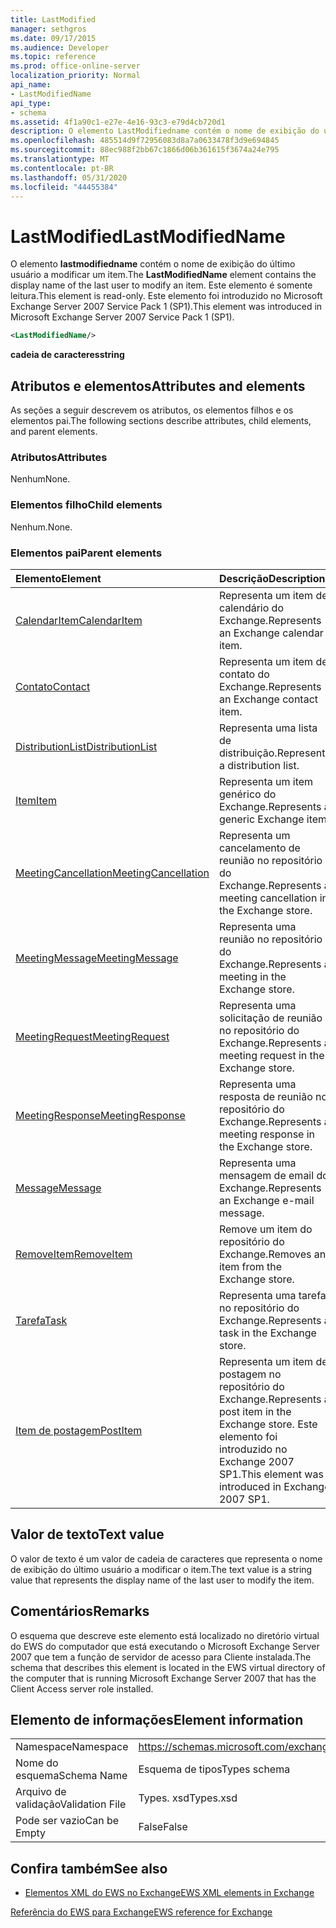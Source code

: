 ```yaml
---
title: LastModified
manager: sethgros
ms.date: 09/17/2015
ms.audience: Developer
ms.topic: reference
ms.prod: office-online-server
localization_priority: Normal
api_name:
- LastModifiedName
api_type:
- schema
ms.assetid: 4f1a90c1-e27e-4e16-93c3-e79d4cb720d1
description: O elemento LastModifiedname contém o nome de exibição do último usuário a modificar um item. Este elemento é somente leitura. Este elemento foi introduzido no Microsoft Exchange Server 2007 Service Pack 1 (SP1).
ms.openlocfilehash: 485514d9f72956083d8a7a0633478f3d9e694845
ms.sourcegitcommit: 88ec988f2bb67c1866d06b361615f3674a24e795
ms.translationtype: MT
ms.contentlocale: pt-BR
ms.lasthandoff: 05/31/2020
ms.locfileid: "44455384"
---
```

# <a name="lastmodifiedname"></a><span data-ttu-id="4e8d9-105">LastModified</span><span class="sxs-lookup"><span data-stu-id="4e8d9-105">LastModifiedName</span></span>

<span data-ttu-id="4e8d9-106">O elemento **lastmodifiedname** contém o nome de exibição do último usuário a modificar um item.</span><span class="sxs-lookup"><span data-stu-id="4e8d9-106">The **LastModifiedName** element contains the display name of the last user to modify an item.</span></span> <span data-ttu-id="4e8d9-107">Este elemento é somente leitura.</span><span class="sxs-lookup"><span data-stu-id="4e8d9-107">This element is read-only.</span></span> <span data-ttu-id="4e8d9-108">Este elemento foi introduzido no Microsoft Exchange Server 2007 Service Pack 1 (SP1).</span><span class="sxs-lookup"><span data-stu-id="4e8d9-108">This element was introduced in Microsoft Exchange Server 2007 Service Pack 1 (SP1).</span></span> 
  
```xml
<LastModifiedName/>
```

 <span data-ttu-id="4e8d9-109">**cadeia de caracteres**</span><span class="sxs-lookup"><span data-stu-id="4e8d9-109">**string**</span></span>
## <a name="attributes-and-elements"></a><span data-ttu-id="4e8d9-110">Atributos e elementos</span><span class="sxs-lookup"><span data-stu-id="4e8d9-110">Attributes and elements</span></span>

<span data-ttu-id="4e8d9-111">As seções a seguir descrevem os atributos, os elementos filhos e os elementos pai.</span><span class="sxs-lookup"><span data-stu-id="4e8d9-111">The following sections describe attributes, child elements, and parent elements.</span></span>
  
### <a name="attributes"></a><span data-ttu-id="4e8d9-112">Atributos</span><span class="sxs-lookup"><span data-stu-id="4e8d9-112">Attributes</span></span>

<span data-ttu-id="4e8d9-113">Nenhum</span><span class="sxs-lookup"><span data-stu-id="4e8d9-113">None.</span></span>
  
### <a name="child-elements"></a><span data-ttu-id="4e8d9-114">Elementos filho</span><span class="sxs-lookup"><span data-stu-id="4e8d9-114">Child elements</span></span>

<span data-ttu-id="4e8d9-115">Nenhum.</span><span class="sxs-lookup"><span data-stu-id="4e8d9-115">None.</span></span>
  
### <a name="parent-elements"></a><span data-ttu-id="4e8d9-116">Elementos pai</span><span class="sxs-lookup"><span data-stu-id="4e8d9-116">Parent elements</span></span>

|<span data-ttu-id="4e8d9-117">**Elemento**</span><span class="sxs-lookup"><span data-stu-id="4e8d9-117">**Element**</span></span>|<span data-ttu-id="4e8d9-118">**Descrição**</span><span class="sxs-lookup"><span data-stu-id="4e8d9-118">**Description**</span></span>|
|:-----|:-----|
|[<span data-ttu-id="4e8d9-119">CalendarItem</span><span class="sxs-lookup"><span data-stu-id="4e8d9-119">CalendarItem</span></span>](calendaritem.md) <br/> |<span data-ttu-id="4e8d9-120">Representa um item de calendário do Exchange.</span><span class="sxs-lookup"><span data-stu-id="4e8d9-120">Represents an Exchange calendar item.</span></span>  <br/> |
|[<span data-ttu-id="4e8d9-121">Contato</span><span class="sxs-lookup"><span data-stu-id="4e8d9-121">Contact</span></span>](contact.md) <br/> |<span data-ttu-id="4e8d9-122">Representa um item de contato do Exchange.</span><span class="sxs-lookup"><span data-stu-id="4e8d9-122">Represents an Exchange contact item.</span></span>  <br/> |
|[<span data-ttu-id="4e8d9-123">DistributionList</span><span class="sxs-lookup"><span data-stu-id="4e8d9-123">DistributionList</span></span>](distributionlist.md) <br/> |<span data-ttu-id="4e8d9-124">Representa uma lista de distribuição.</span><span class="sxs-lookup"><span data-stu-id="4e8d9-124">Represents a distribution list.</span></span>  <br/> |
|[<span data-ttu-id="4e8d9-125">Item</span><span class="sxs-lookup"><span data-stu-id="4e8d9-125">Item</span></span>](item.md) <br/> |<span data-ttu-id="4e8d9-126">Representa um item genérico do Exchange.</span><span class="sxs-lookup"><span data-stu-id="4e8d9-126">Represents a generic Exchange item.</span></span>  <br/> |
|[<span data-ttu-id="4e8d9-127">MeetingCancellation</span><span class="sxs-lookup"><span data-stu-id="4e8d9-127">MeetingCancellation</span></span>](meetingcancellation.md) <br/> |<span data-ttu-id="4e8d9-128">Representa um cancelamento de reunião no repositório do Exchange.</span><span class="sxs-lookup"><span data-stu-id="4e8d9-128">Represents a meeting cancellation in the Exchange store.</span></span>  <br/> |
|[<span data-ttu-id="4e8d9-129">MeetingMessage</span><span class="sxs-lookup"><span data-stu-id="4e8d9-129">MeetingMessage</span></span>](meetingmessage.md) <br/> |<span data-ttu-id="4e8d9-130">Representa uma reunião no repositório do Exchange.</span><span class="sxs-lookup"><span data-stu-id="4e8d9-130">Represents a meeting in the Exchange store.</span></span>  <br/> |
|[<span data-ttu-id="4e8d9-131">MeetingRequest</span><span class="sxs-lookup"><span data-stu-id="4e8d9-131">MeetingRequest</span></span>](meetingrequest.md) <br/> |<span data-ttu-id="4e8d9-132">Representa uma solicitação de reunião no repositório do Exchange.</span><span class="sxs-lookup"><span data-stu-id="4e8d9-132">Represents a meeting request in the Exchange store.</span></span>  <br/> |
|[<span data-ttu-id="4e8d9-133">MeetingResponse</span><span class="sxs-lookup"><span data-stu-id="4e8d9-133">MeetingResponse</span></span>](meetingresponse.md) <br/> |<span data-ttu-id="4e8d9-134">Representa uma resposta de reunião no repositório do Exchange.</span><span class="sxs-lookup"><span data-stu-id="4e8d9-134">Represents a meeting response in the Exchange store.</span></span>  <br/> |
|[<span data-ttu-id="4e8d9-135">Message</span><span class="sxs-lookup"><span data-stu-id="4e8d9-135">Message</span></span>](message-ex15websvcsotherref.md) <br/> |<span data-ttu-id="4e8d9-136">Representa uma mensagem de email do Exchange.</span><span class="sxs-lookup"><span data-stu-id="4e8d9-136">Represents an Exchange e-mail message.</span></span>  <br/> |
|[<span data-ttu-id="4e8d9-137">RemoveItem</span><span class="sxs-lookup"><span data-stu-id="4e8d9-137">RemoveItem</span></span>](removeitem.md) <br/> |<span data-ttu-id="4e8d9-138">Remove um item do repositório do Exchange.</span><span class="sxs-lookup"><span data-stu-id="4e8d9-138">Removes an item from the Exchange store.</span></span>  <br/> |
|[<span data-ttu-id="4e8d9-139">Tarefa</span><span class="sxs-lookup"><span data-stu-id="4e8d9-139">Task</span></span>](task.md) <br/> |<span data-ttu-id="4e8d9-140">Representa uma tarefa no repositório do Exchange.</span><span class="sxs-lookup"><span data-stu-id="4e8d9-140">Represents a task in the Exchange store.</span></span>  <br/> |
|[<span data-ttu-id="4e8d9-141">Item de postagem</span><span class="sxs-lookup"><span data-stu-id="4e8d9-141">PostItem</span></span>](postitem.md) <br/> |<span data-ttu-id="4e8d9-142">Representa um item de postagem no repositório do Exchange.</span><span class="sxs-lookup"><span data-stu-id="4e8d9-142">Represents a post item in the Exchange store.</span></span> <span data-ttu-id="4e8d9-143">Este elemento foi introduzido no Exchange 2007 SP1.</span><span class="sxs-lookup"><span data-stu-id="4e8d9-143">This element was introduced in Exchange 2007 SP1.</span></span>  <br/> |
   
## <a name="text-value"></a><span data-ttu-id="4e8d9-144">Valor de texto</span><span class="sxs-lookup"><span data-stu-id="4e8d9-144">Text value</span></span>

<span data-ttu-id="4e8d9-145">O valor de texto é um valor de cadeia de caracteres que representa o nome de exibição do último usuário a modificar o item.</span><span class="sxs-lookup"><span data-stu-id="4e8d9-145">The text value is a string value that represents the display name of the last user to modify the item.</span></span>
  
## <a name="remarks"></a><span data-ttu-id="4e8d9-146">Comentários</span><span class="sxs-lookup"><span data-stu-id="4e8d9-146">Remarks</span></span>

<span data-ttu-id="4e8d9-147">O esquema que descreve este elemento está localizado no diretório virtual do EWS do computador que está executando o Microsoft Exchange Server 2007 que tem a função de servidor de acesso para Cliente instalada.</span><span class="sxs-lookup"><span data-stu-id="4e8d9-147">The schema that describes this element is located in the EWS virtual directory of the computer that is running Microsoft Exchange Server 2007 that has the Client Access server role installed.</span></span>
  
## <a name="element-information"></a><span data-ttu-id="4e8d9-148">Elemento de informações</span><span class="sxs-lookup"><span data-stu-id="4e8d9-148">Element information</span></span>

|||
|:-----|:-----|
|<span data-ttu-id="4e8d9-149">Namespace</span><span class="sxs-lookup"><span data-stu-id="4e8d9-149">Namespace</span></span>  <br/> |https://schemas.microsoft.com/exchange/services/2006/types  <br/> |
|<span data-ttu-id="4e8d9-150">Nome do esquema</span><span class="sxs-lookup"><span data-stu-id="4e8d9-150">Schema Name</span></span>  <br/> |<span data-ttu-id="4e8d9-151">Esquema de tipos</span><span class="sxs-lookup"><span data-stu-id="4e8d9-151">Types schema</span></span>  <br/> |
|<span data-ttu-id="4e8d9-152">Arquivo de validação</span><span class="sxs-lookup"><span data-stu-id="4e8d9-152">Validation File</span></span>  <br/> |<span data-ttu-id="4e8d9-153">Types. xsd</span><span class="sxs-lookup"><span data-stu-id="4e8d9-153">Types.xsd</span></span>  <br/> |
|<span data-ttu-id="4e8d9-154">Pode ser vazio</span><span class="sxs-lookup"><span data-stu-id="4e8d9-154">Can be Empty</span></span>  <br/> |<span data-ttu-id="4e8d9-155">False</span><span class="sxs-lookup"><span data-stu-id="4e8d9-155">False</span></span>  <br/> |
   
## <a name="see-also"></a><span data-ttu-id="4e8d9-156">Confira também</span><span class="sxs-lookup"><span data-stu-id="4e8d9-156">See also</span></span>



- [<span data-ttu-id="4e8d9-157">Elementos XML do EWS no Exchange</span><span class="sxs-lookup"><span data-stu-id="4e8d9-157">EWS XML elements in Exchange</span></span>](ews-xml-elements-in-exchange.md)
  
[<span data-ttu-id="4e8d9-158">Referência do EWS para Exchange</span><span class="sxs-lookup"><span data-stu-id="4e8d9-158">EWS reference for Exchange</span></span>](ews-reference-for-exchange.md)

